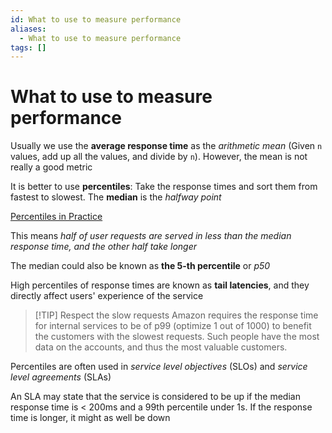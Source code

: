 ```yaml
---
id: What to use to measure performance
aliases:
  - What to use to measure performance
tags: []
---
```


# What to use to measure performance

Usually we use the **average response time** as the _arithmetic mean_ (Given `n` values, add up all the values, and divide by `n`). However, the mean is not really a good metric

It is better to use **percentiles**: Take the response times and sort them from fastest to slowest. The **median** is the _halfway point_

[Percentiles in Practice](01-Areas/Computer/System%20Design/DDIA/Chapter%201/Percentiles%20in%20Practice.md)

This means _half of user requests are served in less than the median response time, and the other half take longer_

The median could also be known as **the 5-th percentile** or _p50_

High percentiles of response times are known as **tail latencies**, and they directly affect users' experience of the service

> [!TIP] Respect the slow requests
> Amazon requires the response time for internal services to be of p99 (optimize 1 out of 1000) to benefit the customers with the slowest requests. Such people have the most data on the accounts, and thus the most valuable customers.

Percentiles are often used in _service level objectives_ (SLOs) and _service level agreements_ (SLAs)

An SLA may state that the service is considered to be up if the median response time is < 200ms and a 99th percentile under 1s. If the response time is longer, it might as well be down

